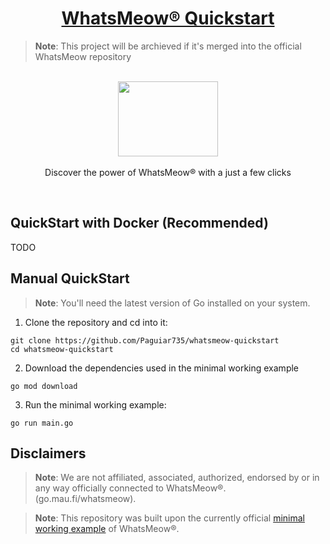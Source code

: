 <h1 align="center"><a href="https://paguiar.link/whatsmeow-quickstart">WhatsMeow® Quickstart</a></h1>

> **Note**: This project will be archieved if it's merged into the official WhatsMeow repository

<p align="center">
    <br>
  <a href="https://pixabay.com/vectors/run-sport-stand-success-ready-2872201/">
    <img src="https://cdn.pixabay.com/photo/2017/10/20/18/10/run-2872201_960_720.png" width="160px" height="120px"/>
  </a>
  <br><br>
  Discover the power of WhatsMeow® with a just a few clicks
  <br>
</p>

<br>

## QuickStart with Docker (Recommended)

TODO

## Manual QuickStart

> **Note**: You'll need the latest version of Go installed on your system.

1. Clone the repository and cd into it:

```
git clone https://github.com/Paguiar735/whatsmeow-quickstart
cd whatsmeow-quickstart
```

2.  Download the dependencies used in the minimal working example

```
go mod download
```

3.  Run the minimal working example:

```
go run main.go
```

## Disclaimers

> **Note**: We are not affiliated, associated, authorized, endorsed by or in any way officially connected to WhatsMeow®. (go.mau.fi/whatsmeow).

> **Note**: This repository was built upon the currently official [minimal working example](https://godocs.io/go.mau.fi/whatsmeow#example-package) of WhatsMeow®.

